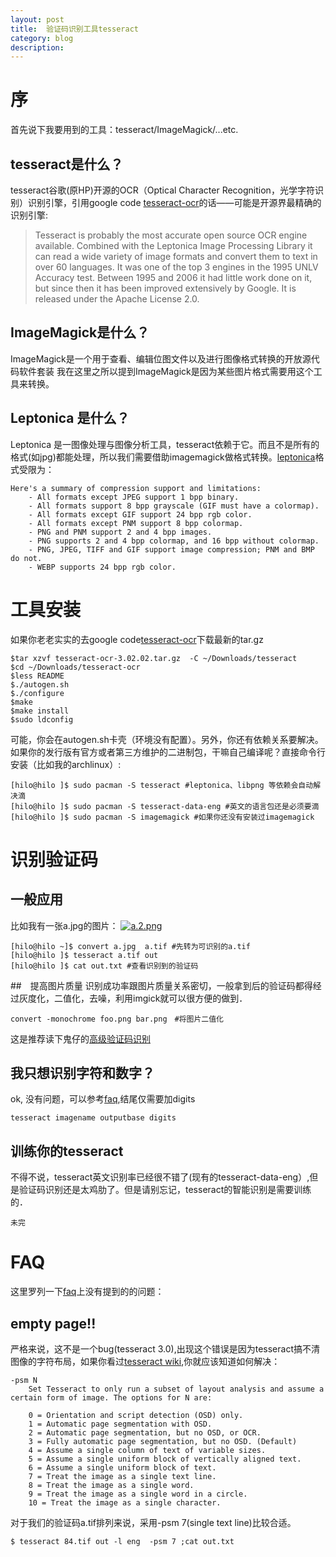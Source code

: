 ```yaml
---
layout: post
title:	验证码识别工具tesseract
category: blog
description: 
---
```


# 序

首先说下我要用到的工具：tesseract/ImageMagick/...etc.

## tesseract是什么？ 
tesseract谷歌(原HP)开源的OCR（Optical Character Recognition，光学字符识别）识别引擎，引用google code [tesseract-ocr]的话——可能是开源界最精确的识别引擎:

>Tesseract is probably the most accurate open source OCR engine available. Combined with the Leptonica Image Processing Library it can read a wide variety of image formats and convert them to text in over 60 languages. It was one of the top 3 engines in the 1995 UNLV Accuracy test. Between 1995 and 2006 it had little work done on it, but since then it has been improved extensively by Google. It is released under the Apache License 2.0.

## ImageMagick是什么？

ImageMagick是一个用于查看、编辑位图文件以及进行图像格式转换的开放源代码软件套装
我在这里之所以提到ImageMagick是因为某些图片格式需要用这个工具来转换。

## Leptonica 是什么？

Leptonica 是一图像处理与图像分析工具，tesseract依赖于它。而且不是所有的格式(如jpg)都能处理，所以我们需要借助imagemagick做格式转换。[leptonica]格式受限为：

	Here's a summary of compression support and limitations:
		- All formats except JPEG support 1 bpp binary.
		- All formats support 8 bpp grayscale (GIF must have a colormap).
		- All formats except GIF support 24 bpp rgb color.
		- All formats except PNM support 8 bpp colormap. 
		- PNG and PNM support 2 and 4 bpp images.
		- PNG supports 2 and 4 bpp colormap, and 16 bpp without colormap.
		- PNG, JPEG, TIFF and GIF support image compression; PNM and BMP do not.
		- WEBP supports 24 bpp rgb color.

# 工具安装
如果你老老实实的去google code[tesseract-ocr]下载最新的tar.gz

	$tar xzvf tesseract-ocr-3.02.02.tar.gz  -C ~/Downloads/tesseract
	$cd ~/Downloads/tesseract-ocr
	$less README
	$./autogen.sh
	$./configure
	$make
	$make install
	$sudo ldconfig

可能，你会在autogen.sh卡壳（环境没有配置）。另外，你还有依赖关系要解决。
如果你的发行版有官方或者第三方维护的二进制包，干嘛自己编译呢？直接命令行安装（比如我的archlinux）:
	
	[hilo@hilo ]$ sudo pacman -S tesseract #leptonica、libpng 等依赖会自动解决滴
	[hilo@hilo ]$ sudo pacman -S tesseract-data-eng #英文的语言包还是必须要滴
	[hilo@hilo ]$ sudo pacman -S imagemagick #如果你还没有安装过imagemagick

# 识别验证码
## 一般应用
比如我有一张a.jpg的图片：
<a href="http://hilojack-wordpress.stor.sinaapp.com/uploads/2013/01/a.2.png"><img title="a.2.png" alt="a.2.png" src="http://hilojack-wordpress.stor.sinaapp.com/uploads/2013/01/a.2.png" class="aligncenter" /></a>

	[hilo@hilo ~]$ convert a.jpg  a.tif #先转为可识别的a.tif
	[hilo@hilo ]$ tesseract a.tif out
	[hilo@hilo ]$ cat out.txt #查看识别到的验证码
##　提高图片质量
	识别成功率跟图片质量关系密切，一般拿到后的验证码都得经过灰度化，二值化，去噪，利用imgick就可以很方便的做到．

	convert -monochrome foo.png bar.png　#将图片二值化

这是推荐读下鬼仔的[高级验证码识别]

## 我只想识别字符和数字？
ok, 没有问题，可以参考[faq],结尾仅需要加digits
	
	tesseract imagename outputbase digits

## 训练你的tesseract
不得不说，tesseract英文识别率已经很不错了(现有的tesseract-data-eng）,但是验证码识别还是太鸡肋了。但是请别忘记，tesseract的智能识别是需要训练的．
	
	未完

# FAQ
这里罗列一下[faq]上没有提到的的问题：

## empty page!!
严格来说，这不是一个bug(tesseract 3.0),出现这个错误是因为tesseract搞不清图像的字符布局，如果你看过[tesseract wiki],你就应该知道如何解决：

	-psm N
		Set Tesseract to only run a subset of layout analysis and assume a certain form of image. The options for N are:

		0 = Orientation and script detection (OSD) only.
		1 = Automatic page segmentation with OSD.
		2 = Automatic page segmentation, but no OSD, or OCR.
		3 = Fully automatic page segmentation, but no OSD. (Default)
		4 = Assume a single column of text of variable sizes.
		5 = Assume a single uniform block of vertically aligned text.
		6 = Assume a single uniform block of text.
		7 = Treat the image as a single text line.
		8 = Treat the image as a single word.
		9 = Treat the image as a single word in a circle.
		10 = Treat the image as a single character.

对于我们的验证码a.tif排列来说，采用-psm 7(single text line)比较合适。
	
	$ tesseract 84.tif out -l eng  -psm 7 ;cat out.txt
	

[tesseract-ocr]:http://code.google.com/p/tesseract-ocr/ "tesseract"
[leptonica]:http://www.leptonica.com/source/README.html "leptonica readme"
[faq]: http://code.google.com/p/tesseract-ocr/wiki/FAQ#How_do_I_recognize_only_digits "faq"
[tesseract wiki]: http://code.google.com/p/tesseract-ocr/wiki/ReadMe "readme"
[高级验证码识别]: http://huaidan.org/archives/2085.html "ocr-Recognition"
